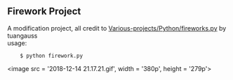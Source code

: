 ## Firework Project
A modification project, all credit to [Various-projects/Python/fireworks.py](https://github.com/tuangauss/Various-projects/blob/master/Python/fireworks.py) by tuangauss  
usage:  

		$ python firework.py 
		
<image src = '2018-12-14 21.17.21.gif', width = '380p', height = '279p'>